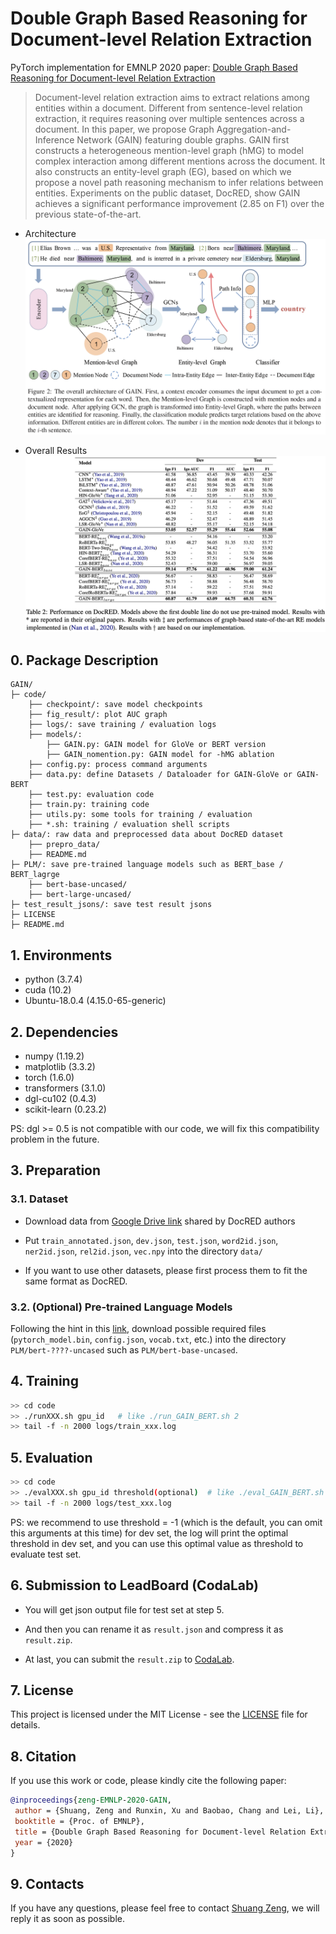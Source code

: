 # Double Graph Based Reasoning for Document-level Relation Extraction
PyTorch implementation for EMNLP 2020 paper: [Double Graph Based Reasoning for Document-level Relation Extraction](https://arxiv.org/abs/2009.13752)

> Document-level relation extraction aims to extract relations among entities within a document. Different from sentence-level relation extraction, it requires reasoning over multiple sentences across a document. In this paper, we propose Graph Aggregation-and-Inference Network (GAIN) featuring double graphs. GAIN first constructs a heterogeneous mention-level graph (hMG) to model complex interaction among different mentions across the document. It also constructs an entity-level graph (EG), based on which we propose a novel path reasoning mechanism to infer relations between entities. Experiments on the public dataset, DocRED, show GAIN achieves a significant performance improvement (2.85 on F1) over the previous state-of-the-art.

+ Architecture
![model overview](pictures/model.png)

+ Overall Results
![results](pictures/results.png)
## 0. Package Description
```
GAIN/
├─ code/
    ├── checkpoint/: save model checkpoints
    ├── fig_result/: plot AUC graph
    ├── logs/: save training / evaluation logs
    ├── models/:
        ├── GAIN.py: GAIN model for GloVe or BERT version
        ├── GAIN_nomention.py: GAIN model for -hMG ablation
    ├── config.py: process command arguments
    ├── data.py: define Datasets / Dataloader for GAIN-GloVe or GAIN-BERT
    ├── test.py: evaluation code
    ├── train.py: training code
    ├── utils.py: some tools for training / evaluation
    ├── *.sh: training / evaluation shell scripts
├─ data/: raw data and preprocessed data about DocRED dataset
    ├── prepro_data/
    ├── README.md
├─ PLM/: save pre-trained language models such as BERT_base / BERT_lagrge
    ├── bert-base-uncased/
    ├── bert-large-uncased/
├─ test_result_jsons/: save test result jsons
├─ LICENSE
├─ README.md
```

## 1. Environments

- python         (3.7.4)
- cuda           (10.2)
- Ubuntu-18.0.4  (4.15.0-65-generic)

## 2. Dependencies

- numpy          (1.19.2)
- matplotlib     (3.3.2)
- torch          (1.6.0)
- transformers   (3.1.0)
- dgl-cu102      (0.4.3)
- scikit-learn   (0.23.2)

PS: dgl >= 0.5 is not compatible with our code, we will fix this compatibility problem in the future.

## 3. Preparation

### 3.1. Dataset
- Download data from [Google Drive link](https://drive.google.com/drive/folders/1c5-0YwnoJx8NS6CV2f-NoTHR__BdkNqw) shared by DocRED authors

- Put `train_annotated.json`, `dev.json`, `test.json`, `word2id.json`, `ner2id.json`, `rel2id.json`, `vec.npy` into the directory `data/`

- If you want to use other datasets, please first process them to fit the same format as DocRED.

### 3.2. (Optional) Pre-trained Language Models
Following the hint in this [link](http://viewsetting.xyz/2019/10/17/pytorch_transformers/?nsukey=v0sWRSl5BbNLDI3eWyUvd1HlPVJiEOiV%2Fk8adAy5VryF9JNLUt1TidZkzaDANBUG6yb6ZGywa9Qa7qiP3KssXrGXeNC1S21IyT6HZq6%2BZ71K1ADF1jKBTGkgRHaarcXIA5%2B1cUq%2BdM%2FhoJVzgDoM7lcmJg9%2Be6NarwsZzpwAbAwjHTLv5b2uQzsSrYwJEdPl7q9O70SmzCJ1VF511vwxKA%3D%3D), download possible required files (`pytorch_model.bin`, `config.json`, `vocab.txt`, etc.) into the directory `PLM/bert-????-uncased` such as `PLM/bert-base-uncased`.

## 4. Training

```bash
>> cd code
>> ./runXXX.sh gpu_id   # like ./run_GAIN_BERT.sh 2
>> tail -f -n 2000 logs/train_xxx.log
```

## 5. Evaluation

```bash
>> cd code
>> ./evalXXX.sh gpu_id threshold(optional)  # like ./eval_GAIN_BERT.sh 0 0.5521
>> tail -f -n 2000 logs/test_xxx.log
```

PS: we recommend to use threshold = -1 (which is the default, you can omit this arguments at this time) for dev set, 
the log will print the optimal threshold in dev set, and you can use this optimal value as threshold to evaluate test set.

## 6. Submission to LeadBoard (CodaLab)
- You will get json output file for test set at step 5. 

- And then you can rename it as `result.json` and compress it as `result.zip`. 

- At last,  you can submit the `result.zip` to [CodaLab](https://competitions.codalab.org/competitions/20717#participate-submit_results).

## 7. License

This project is licensed under the MIT License - see the [LICENSE](LICENSE) file for details.

## 8. Citation

If you use this work or code, please kindly cite the following paper:

```bib
@inproceedings{zeng-EMNLP-2020-GAIN,
 author = {Shuang, Zeng and Runxin, Xu and Baobao, Chang and Lei, Li},
 booktitle = {Proc. of EMNLP},
 title = {Double Graph Based Reasoning for Document-level Relation Extraction},
 year = {2020}
}
```

## 9. Contacts

If you have any questions, please feel free to contact [Shuang Zeng](mailto:zengs@pku.edu.cn), we will reply it as soon as possible.

